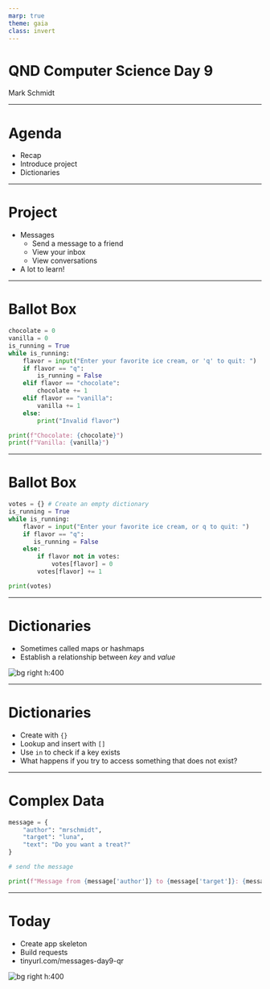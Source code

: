 ```yaml
---
marp: true
theme: gaia
class: invert
---
```


# QND Computer Science Day 9
Mark Schmidt

---

# Agenda

- Recap
- Introduce project
- Dictionaries

---

# Project

- Messages
  - Send a message to a friend
  - View your inbox
  - View conversations
- A lot to learn!

---

# Ballot Box

```python
chocolate = 0
vanilla = 0
is_running = True
while is_running:
    flavor = input("Enter your favorite ice cream, or 'q' to quit: ")
    if flavor == "q":
        is_running = False
    elif flavor == "chocolate":
        chocolate += 1
    elif flavor == "vanilla":
        vanilla += 1
    else:
        print("Invalid flavor")

print(f"Chocolate: {chocolate}")
print(f"Vanilla: {vanilla}")
```

---

# Ballot Box 

```python
votes = {} # Create an empty dictionary
is_running = True
while is_running:
    flavor = input("Enter your favorite ice cream, or q to quit: ")
    if flavor == "q":
       is_running = False 
    else:
        if flavor not in votes:
            votes[flavor] = 0
        votes[flavor] += 1

print(votes)

```

<!-- -->
<!-- Note that flavor, count is a TUPLE -->

---

# Dictionaries

- Sometimes called maps or hashmaps
- Establish a relationship between *key* and *value*

![bg right h:400](../assets/dictionary.jpg)

---

# Dictionaries

- Create with `{}`
- Lookup and insert with `[]`
- Use `in` to check if a key exists
- What happens if you try to access something that does not exist?
--- 

# Complex Data

```python
message = {
    "author": "mrschmidt",
    "target": "luna",
    "text": "Do you want a treat?"
}

# send the message

print(f"Message from {message['author']} to {message['target']}: {message['text']}")
```

---


# Today

- Create app skeleton
- Build requests
- tinyurl.com/messages-day9-qr

![bg right h:400](../assets/messages-day9-qr.png)